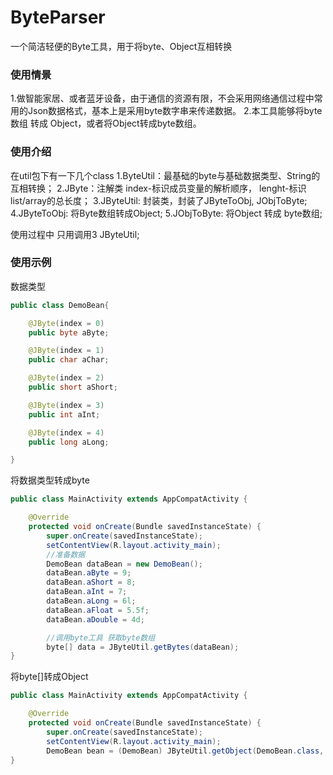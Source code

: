 # ByteParser
一个简洁轻便的Byte工具，用于将byte、Object互相转换

### 使用情景 ###
1.做智能家居、或者蓝牙设备，由于通信的资源有限，不会采用网络通信过程中常用的Json数据格式，基本上是采用byte数字串来传递数据。
2.本工具能够将byte数组 转成 Object，或者将Object转成byte数组。

### 使用介绍 ###
在util包下有一下几个class
1.ByteUtil：最基础的byte与基础数据类型、String的互相转换；
2.JByte：注解类 index-标识成员变量的解析顺序， lenght-标识list/array的总长度；
3.JByteUtil: 封装类，封装了JByteToObj, JObjToByte;
4.JByteToObj: 将Byte数组转成Object;
5.JObjToByte: 将Object 转成 byte数组;

使用过程中 只用调用3 JByteUtil;

### 使用示例 ###

数据类型
```java 
public class DemoBean{

    @JByte(index = 0)
    public byte aByte;

    @JByte(index = 1)
    public char aChar;

    @JByte(index = 2)
    public short aShort;

    @JByte(index = 3)
    public int aInt;

    @JByte(index = 4)
    public long aLong;

}
```

将数据类型转成byte
```java 
public class MainActivity extends AppCompatActivity {

    @Override
    protected void onCreate(Bundle savedInstanceState) {
        super.onCreate(savedInstanceState);
        setContentView(R.layout.activity_main);
        //准备数据
        DemoBean dataBean = new DemoBean();
        dataBean.aByte = 9;
        dataBean.aShort = 8;
        dataBean.aInt = 7;
        dataBean.aLong = 6l;
        dataBean.aFloat = 5.5f;
        dataBean.aDouble = 4d;

        //调用byte工具 获取byte数组
        byte[] data = JByteUtil.getBytes(dataBean);
}
```

将byte[]转成Object
```java
public class MainActivity extends AppCompatActivity {

    @Override
    protected void onCreate(Bundle savedInstanceState) {
        super.onCreate(savedInstanceState);
        setContentView(R.layout.activity_main);
        DemoBean bean = (DemoBean) JByteUtil.getObject(DemoBean.class, data);
}
```

